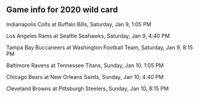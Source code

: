 ## Game info for 2020 wild card
Indianapolis Colts at Buffalo Bills, Saturday, Jan 9, 1:05 PM



Los Angeles Rams at Seattle Seahawks, Saturday, Jan 9, 4:40 PM



Tampa Bay Buccaneers at Washington Football Team, Saturday, Jan 9, 8:15 PM



Baltimore Ravens at Tennessee Titans, Sunday, Jan 10, 1:05 PM



Chicago Bears at New Orleans Saints, Sunday, Jan 10, 4:40 PM



Cleveland Browns at Pittsburgh Steelers, Sunday, Jan 10, 8:15 PM

